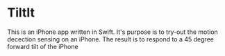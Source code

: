 # TiltIt
This is an iPhone app written in Swift.
It's purpose is to try-out the motion decection sensing on an iPhone.
The result is to respond to a 45 degree forward tilt of the iPhone
